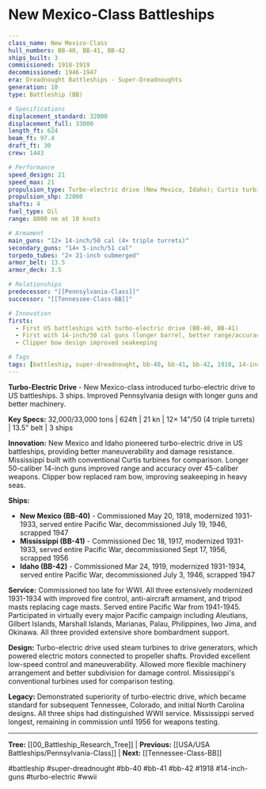 # New Mexico-Class Battleships

```yaml
---
class_name: New Mexico-Class
hull_numbers: BB-40, BB-41, BB-42
ships_built: 3
commissioned: 1918-1919
decommissioned: 1946-1947
era: Dreadnought Battleships - Super-Dreadnoughts
generation: 10
type: Battleship (BB)

# Specifications
displacement_standard: 32000
displacement_full: 33000
length_ft: 624
beam_ft: 97.4
draft_ft: 30
crew: 1443

# Performance
speed_design: 21
speed_max: 21
propulsion_type: Turbo-electric drive (New Mexico, Idaho); Curtis turbines (Mississippi)
propulsion_shp: 32000
shafts: 4
fuel_type: Oil
range: 8000 nm at 10 knots

# Armament
main_guns: "12× 14-inch/50 cal (4× triple turrets)"
secondary_guns: "14× 5-inch/51 cal"
torpedo_tubes: "2× 21-inch submerged"
armor_belt: 13.5
armor_deck: 3.5

# Relationships
predecessor: "[[Pennsylvania-Class]]"
successor: "[[Tennessee-Class-BB]]"

# Innovation
firsts:
  - First US battleships with turbo-electric drive (BB-40, BB-41)
  - First with 14-inch/50 cal guns (longer barrel, better range/accuracy)
  - Clipper bow design improved seakeeping

# Tags
tags: [battleship, super-dreadnought, bb-40, bb-41, bb-42, 1918, 14-inch-guns, turbo-electric, wwii]
---
```

**Turbo-Electric Drive** - New Mexico-class introduced turbo-electric drive to US battleships. 3 ships. Improved Pennsylvania design with longer guns and better machinery.

**Key Specs:** 32,000/33,000 tons | 624ft | 21 kn | 12× 14"/50 (4 triple turrets) | 13.5" belt | 3 ships

**Innovation:** New Mexico and Idaho pioneered turbo-electric drive in US battleships, providing better maneuverability and damage resistance. Mississippi built with conventional Curtis turbines for comparison. Longer 50-caliber 14-inch guns improved range and accuracy over 45-caliber weapons. Clipper bow replaced ram bow, improving seakeeping in heavy seas.

**Ships:**
- **New Mexico (BB-40)** - Commissioned May 20, 1918, modernized 1931-1933, served entire Pacific War, decommissioned July 19, 1946, scrapped 1947
- **Mississippi (BB-41)** - Commissioned Dec 18, 1917, modernized 1931-1933, served entire Pacific War, decommissioned Sept 17, 1956, scrapped 1956
- **Idaho (BB-42)** - Commissioned Mar 24, 1919, modernized 1931-1934, served entire Pacific War, decommissioned July 3, 1946, scrapped 1947

**Service:** Commissioned too late for WWI. All three extensively modernized 1931-1934 with improved fire control, anti-aircraft armament, and tripod masts replacing cage masts. Served entire Pacific War from 1941-1945. Participated in virtually every major Pacific campaign including Aleutians, Gilbert Islands, Marshall Islands, Marianas, Palau, Philippines, Iwo Jima, and Okinawa. All three provided extensive shore bombardment support.

**Design:** Turbo-electric drive used steam turbines to drive generators, which powered electric motors connected to propeller shafts. Provided excellent low-speed control and maneuverability. Allowed more flexible machinery arrangement and better subdivision for damage control. Mississippi's conventional turbines used for comparison testing.

**Legacy:** Demonstrated superiority of turbo-electric drive, which became standard for subsequent Tennessee, Colorado, and initial North Carolina designs. All three ships had distinguished WWII service. Mississippi served longest, remaining in commission until 1956 for weapons testing.

---
**Tree:** [[00_Battleship_Research_Tree]] | **Previous:** [[USA/USA Battleships/Pennsylvania-Class]] | **Next:** [[Tennessee-Class-BB]]

#battleship #super-dreadnought #bb-40 #bb-41 #bb-42 #1918 #14-inch-guns #turbo-electric #wwii
